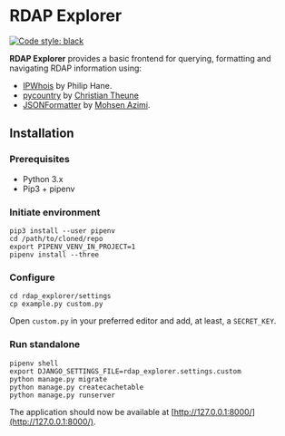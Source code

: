 # RDAP Explorer
[![Code style: black](https://img.shields.io/badge/code%20style-black-000000.svg)](https://github.com/psf/black)

**RDAP Explorer** provides a basic frontend for querying, formatting and
navigating RDAP information using:

- [IPWhois](https://github.com/secynic/ipwhois) by Philip Hane.
- [pycountry](https://bitbucket.org/flyingcircus/pycountry) by [Christian Theune](https://flyingcircus.io/)
- [JSONFormatter](http://azimi.me/json-formatter-js/) by [Mohsen Azimi](http://azimi.me/).

## Installation

### Prerequisites

- Python 3.x
- Pip3 + pipenv

### Initiate environment

```shell
pip3 install --user pipenv
cd /path/to/cloned/repo
export PIPENV_VENV_IN_PROJECT=1
pipenv install --three
```

### Configure

```shell
cd rdap_explorer/settings
cp example.py custom.py
```

Open `custom.py` in your preferred editor and add, at least, a `SECRET_KEY`.

### Run standalone

```shell
pipenv shell
export DJANGO_SETTINGS_FILE=rdap_explorer.settings.custom
python manage.py migrate
python manage.py createcachetable
python manage.py runserver
```

The application should now be available at 
[http://127.0.0.1:8000/](http://127.0.0.1:8000/).
